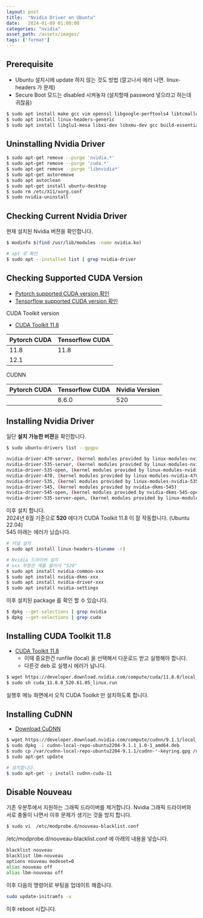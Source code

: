 ```yaml
---
layout: post
title:  "Nvidia Driver on Ubuntu"
date:   2024-01-09 01:00:00
categories: "nvidia"
asset_path: /assets/images/
tags: ['format']
---
```


## Prerequisite

- Ubuntu 설치시에 update 하지 않는 것도 방법 (깔고나서 에러 나면. linux-headers 가 문제)
- Secure Boot 모드는 disabled 시켜놓자 (설치할때 password 넣으라고 하는데 귀찮음)

```bash
$ sudo apt install make gcc vim openssl libgoogle-perftools4 libtcmalloc-minimal4 g++ freeglut3-dev build-essential libx11-dev libxmu-dev libxi-dev libglu1-mesa libglu1-mesa-dev
$ sudo apt install linux-headers-generic
$ sudo apt install libglu1-mesa libxi-dev libxmu-dev gcc build-essential
```

## Uninstalling Nvidia Driver

```bash
$ sudo apt-get remove --purge 'nvidia.*'
$ sudo apt-get remove --purge 'cuda.*'
$ sudo apt-get remove --purge 'libnvidia*'
$ sudo apt-get autoremove
$ sudo apt autoclean
$ sudo apt-get install ubuntu-desktop
$ sudo rm /etc/X11/xorg.conf
$ sudo nvidia-uninstall
```

## Checking Current Nvidia Driver

현재 설치된 Nvidia 버젼을 확인합니다.

```bash
$ modinfo $(find /usr/lib/modules -name nvidia.ko)

# apt 로 확인
$ sudo apt --installed list | grep nvidia-driver
```

## Checking Supported CUDA Version

- [Pytorch supported CUDA version 확인](https://pytorch.org/get-started/locally/)
- [Tensorflow supported CUDA version 확인](https://www.tensorflow.org/install/pip?hl=ko)

CUDA Toolkit version 
 - [CUDA Toolkit 11.8](https://developer.nvidia.com/cuda-11-8-0-download-archive?target_os=Linux&target_arch=x86_64&Distribution=Ubuntu&target_version=22.04&target_type=deb_local)

| Pytorch CUDA | Tensorflow CUDA |
|:-------------|:----------------|
| 11.8         | 11.8            |
| 12.1         |                 |

CUDNN

| Pytorch CUDA | Tensorflow CUDA | Nvidia Version |
|:-------------|:----------------|:---------------|
|              | 8.6.0           | 520            |




## Installing Nvidia Driver 

일단 **설치 가능한 버젼**을 확인합니다. 

```bash
$ sudo ubuntu-drivers list --gpgpu

nvidia-driver-470-server, (kernel modules provided by linux-modules-nvidia-470-server-generic-hwe-22.04)
nvidia-driver-535-server, (kernel modules provided by linux-modules-nvidia-535-server-generic-hwe-22.04)
nvidia-driver-535-open, (kernel modules provided by linux-modules-nvidia-535-open-generic-hwe-22.04)
nvidia-driver-470, (kernel modules provided by linux-modules-nvidia-470-generic-hwe-22.04)
nvidia-driver-535, (kernel modules provided by linux-modules-nvidia-535-generic-hwe-22.04)
nvidia-driver-545, (kernel modules provided by nvidia-dkms-545)
nvidia-driver-545-open, (kernel modules provided by nvidia-dkms-545-open)
nvidia-driver-535-server-open, (kernel modules provided by linux-modules-nvidia-535-server-open-generic-hwe-22.04)
```

이후 설치 합니다. <br>
2024년 6월 기준으로 **520** 에다가 CUDA Toolkit 11.8 이 잘 작동합니다. (Ubuntu 22.04)<br>
545 아래는 에러가 났습니다. 

```bash
# 커널 설치
$ sudo apt install linux-headers-$(uname -r)

# Nvidia 드라이버 설치
# xxx 부분은 예를 들어서 "520" 
$ sudo apt install nvidia-common-xxx
$ sudo apt install nvidia-dkms-xxx
$ sudo apt install nvidia-driver-xxx
$ sudo apt install nvidia-settings
```

이후 설치된 package 를 확인 할 수 있습니다.

```bash
$ dpkg --get-selections | grep nvidia
$ dpkg --get-selections | grep cuda
```


## Installing CUDA Toolkit 11.8

- [CUDA Toolkit 11.8](https://developer.nvidia.com/cuda-11-8-0-download-archive?target_os=Linux&target_arch=x86_64&Distribution=Ubuntu&target_version=22.04&target_type=runfile_local)
  - 이때 중요한건 runfile (local) 을 선택해서 다운로드 받고 실행해야 합니다.
  - 다른것 deb 로 실행시 에러가 납니다. 

```bash
$ wget https://developer.download.nvidia.com/compute/cuda/11.8.0/local_installers/cuda_11.8.0_520.61.05_linux.run
$ sudo sh cuda_11.8.0_520.61.05_linux.run
```

실행후 메뉴 화면에서 오직 CUDA Toolkit 만 설치하도록 합니다. 


## Installing CuDNN

 - [Download CuDNN](https://developer.nvidia.com/cudnn-downloads?target_os=Linux&target_arch=x86_64&Distribution=Ubuntu&target_version=22.04&target_type=deb_local)


```bash
$ wget https://developer.download.nvidia.com/compute/cudnn/9.1.1/local_installers/cudnn-local-repo-ubuntu2204-9.1.1_1.0-1_amd64.deb
$ sudo dpkg -i cudnn-local-repo-ubuntu2204-9.1.1_1.0-1_amd64.deb
$ sudo cp /var/cudnn-local-repo-ubuntu2204-9.1.1/cudnn-*-keyring.gpg /usr/share/keyrings/
$ sudo apt-get update

# 설치합니다. 
$ sudo apt-get -y install cudnn-cuda-11
```


## Disable Nouveau

기존 우분투에서 지원하는 그래픽 드라이버를 제거합니다.
Nvidia 그래픽 드라이버와 서로 충돌이 나면서 이후 문제가 생기는 것을 방지 합니다.

```bash
$ sudo vi  /etc/modprobe.d/nouveau-blacklist.conf 
```

/etc/modprobe.d/nouveau-blacklist.conf 에 아래의 내용을 넣습니다.

```bash
blacklist nouveau
blacklist lbm-nouveau
options nouveau modeset=0
alias nouveau off
alias lbm-nouveau off
```

이후 다음의 명령어로 부팅을 업데이트 해줍니다.


``` bash
sudo update-initramfs -u
```

이후 reboot 시킵니다.
